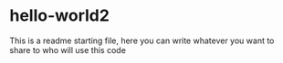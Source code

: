 # hello-world2
This is a readme starting file, here you can write whatever you want to share to who will use this code

